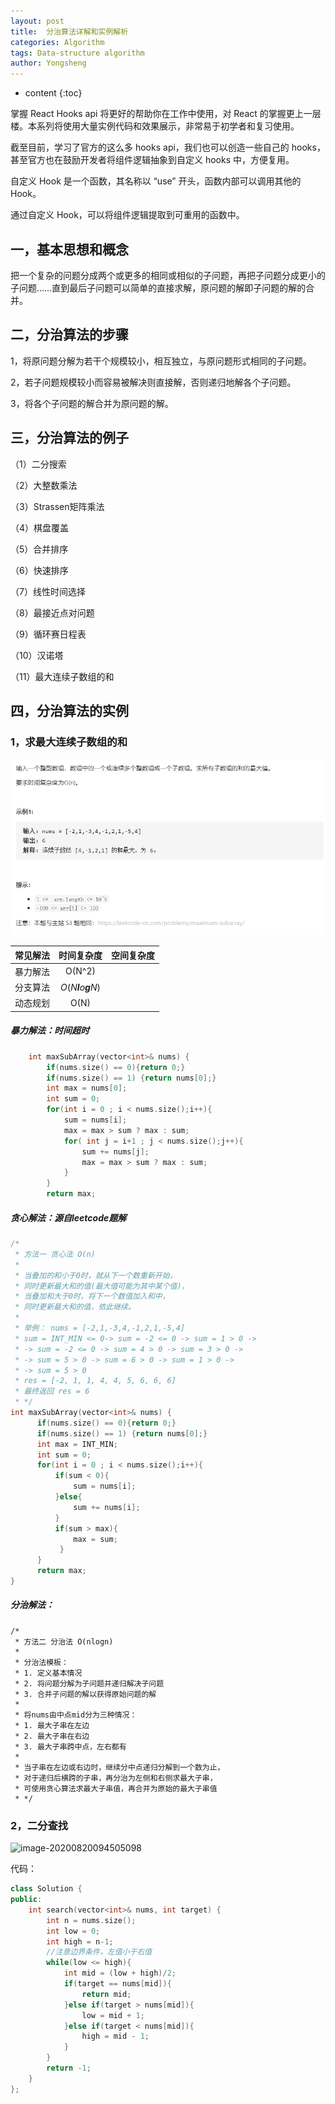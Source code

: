 ```yaml
---
layout: post
title:  分治算法详解和实例解析
categories: Algorithm
tags: Data-structure algorithm
author: Yongsheng
---
```


* content
{:toc}

掌握 React Hooks api 将更好的帮助你在工作中使用，对 React 的掌握更上一层楼。本系列将使用大量实例代码和效果展示，非常易于初学者和复习使用。

截至目前，学习了官方的这么多 hooks api，我们也可以创造一些自己的 hooks，甚至官方也在鼓励开发者将组件逻辑抽象到自定义 hooks 中，方便复用。

自定义 Hook 是一个函数，其名称以 “use” 开头，函数内部可以调用其他的 Hook。

通过自定义 Hook，可以将组件逻辑提取到可重用的函数中。



## 一，基本思想和概念

把一个复杂的问题分成两个或更多的相同或相似的子问题，再把子问题分成更小的子问题……直到最后子问题可以简单的直接求解，原问题的解即子问题的解的合并。

## 二，分治算法的步骤

1，将原问题分解为若干个规模较小，相互独立，与原问题形式相同的子问题。

2，若子问题规模较小而容易被解决则直接解，否则递归地解各个子问题。

3，将各个子问题的解合并为原问题的解。

## 三，分治算法的例子

（1）二分搜索

（2）大整数乘法

（3）Strassen矩阵乘法

（4）棋盘覆盖

（5）合并排序

（6）快速排序

（7）线性时间选择

（8）最接近点对问题

（9）循环赛日程表

（10）汉诺塔

（11）最大连续子数组的和

## 四，分治算法的实例

### 1，求最大连续子数组的和

![](/images/leetcode_42.png)

| 常见解法 |      时间复杂度      | 空间复杂度 |
| :------: | :------------------: | :--------: |
| 暴力解法 |        O(N^2)        |            |
| 分支算法 | *O*(*N**l**o**g**N*) |            |
| 动态规划 |         O(N)         |            |

##### 暴力解法：时间超时

```c++
    int maxSubArray(vector<int>& nums) {
        if(nums.size() == 0){return 0;}
        if(nums.size() == 1) {return nums[0];}
        int max = nums[0];
        int sum = 0;
        for(int i = 0 ; i < nums.size();i++){
            sum = nums[i];
            max = max > sum ? max : sum;
            for( int j = i+1 ; j < nums.size();j++){
                sum += nums[j];
                max = max > sum ? max : sum;
            }
        }
        return max;
```

##### 贪心解法：源自leetcode题解

```c++
/*
 * 方法一 贪心法 O(n)
 *
 * 当叠加的和小于0时，就从下一个数重新开始，
 * 同时更新最大和的值(最大值可能为其中某个值)，
 * 当叠加和大于0时，将下一个数值加入和中，
 * 同时更新最大和的值，依此继续。
 *
 * 举例： nums = [-2,1,-3,4,-1,2,1,-5,4]
 * sum = INT_MIN <= 0-> sum = -2 <= 0 -> sum = 1 > 0 ->
 * -> sum = -2 <= 0 -> sum = 4 > 0 -> sum = 3 > 0 ->
 * -> sum = 5 > 0 -> sum = 6 > 0 -> sum = 1 > 0 ->
 * -> sum = 5 > 0
 * res = [-2, 1, 1, 4, 4, 5, 6, 6, 6]
 * 最终返回 res = 6
 * */
int maxSubArray(vector<int>& nums) {
      if(nums.size() == 0){return 0;}
      if(nums.size() == 1) {return nums[0];}
      int max = INT_MIN;
      int sum = 0;
      for(int i = 0 ; i < nums.size();i++){
          if(sum < 0){ 
              sum = nums[i];
          }else{
              sum += nums[i];
          }
          if(sum > max){
              max = sum;
           }       
      }
      return max;
}
```

##### 分治解法：

```
/*
 * 方法二 分治法 O(nlogn)
 *
 * 分治法模板：
 * 1. 定义基本情况
 * 2. 将问题分解为子问题并递归解决子问题
 * 3. 合并子问题的解以获得原始问题的解
 *
 * 将nums由中点mid分为三种情况：
 * 1. 最大子串在左边
 * 2. 最大子串在右边
 * 3. 最大子串跨中点，左右都有
 *
 * 当子串在左边或右边时，继续分中点递归分解到一个数为止，
 * 对于递归后横跨的子串，再分治为左侧和右侧求最大子串，
 * 可使用贪心算法求最大子串值，再合并为原始的最大子串值
 * */

```

### 2，二分查找

![image-20200820094505098](/home/lys/.config/Typora/typora-user-images/image-20200820094505098.png)

代码：

```c++
class Solution {
public:
    int search(vector<int>& nums, int target) {
        int n = nums.size();
        int low = 0;
        int high = n-1;
        //注意边界条件，左值小于右值
        while(low <= high){
            int mid = (low + high)/2;
            if(target == nums[mid]){
                return mid;
            }else if(target > nums[mid]){
                low = mid + 1;
            }else if(target < nums[mid]){
                high = mid - 1;
            }
        }
        return -1;
    }
};
```





